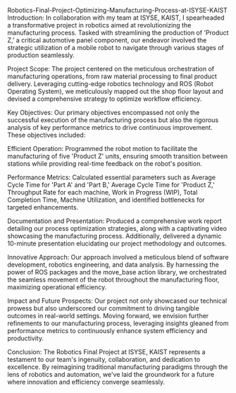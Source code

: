 Robotics-Final-Project-Optimizing-Manufacturing-Process-at-ISYSE-KAIST
Introduction:
In collaboration with my team at ISYSE, KAIST, I spearheaded a transformative project in robotics aimed at revolutionizing the manufacturing process. Tasked with streamlining the production of 'Product Z,' a critical automotive panel component, our endeavor involved the strategic utilization of a mobile robot to navigate through various stages of production seamlessly.

Project Scope:
The project centered on the meticulous orchestration of manufacturing operations, from raw material processing to final product delivery. Leveraging cutting-edge robotics technology and ROS (Robot Operating System), we meticulously mapped out the shop floor layout and devised a comprehensive strategy to optimize workflow efficiency.

Key Objectives:
Our primary objectives encompassed not only the successful execution of the manufacturing process but also the rigorous analysis of key performance metrics to drive continuous improvement. These objectives included:

Efficient Operation: Programmed the robot motion to facilitate the manufacturing of five 'Product Z' units, ensuring smooth transition between stations while providing real-time feedback on the robot's position.

Performance Metrics: Calculated essential parameters such as Average Cycle Time for 'Part A' and 'Part B,' Average Cycle Time for 'Product Z,' Throughput Rate for each machine, Work in Progress (WIP), Total Completion Time, Machine Utilization, and identified bottlenecks for targeted enhancements.

Documentation and Presentation: Produced a comprehensive work report detailing our process optimization strategies, along with a captivating video showcasing the manufacturing process. Additionally, delivered a dynamic 10-minute presentation elucidating our project methodology and outcomes.

Innovative Approach:
Our approach involved a meticulous blend of software development, robotics engineering, and data analysis. By harnessing the power of ROS packages and the move_base action library, we orchestrated the seamless movement of the robot throughout the manufacturing floor, maximizing operational efficiency.

Impact and Future Prospects:
Our project not only showcased our technical prowess but also underscored our commitment to driving tangible outcomes in real-world settings. Moving forward, we envision further refinements to our manufacturing process, leveraging insights gleaned from performance metrics to continuously enhance system efficiency and productivity.

Conclusion:
The Robotics Final Project at ISYSE, KAIST represents a testament to our team's ingenuity, collaboration, and dedication to excellence. By reimagining traditional manufacturing paradigms through the lens of robotics and automation, we've laid the groundwork for a future where innovation and efficiency converge seamlessly.

